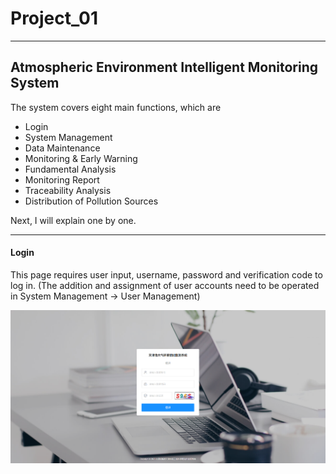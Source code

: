 # Project_01
-------------------------------------------------------------
## Atmospheric Environment Intelligent Monitoring System

The system covers eight main functions, which are
* Login
* System Management
* Data Maintenance
* Monitoring & Early Warning
* Fundamental Analysis
* Monitoring Report
* Traceability Analysis
* Distribution of Pollution Sources

Next, I will explain one by one.

-------------------------------------------------------------

#### Login

This page requires user input, username, password and verification code to log in. (The addition and assignment of user accounts need to be operated in System Management -> User Management)

![Login Page](https://github.com/Walt00y/Project_01/blob/main/pic/login_in.png "Login Page")




